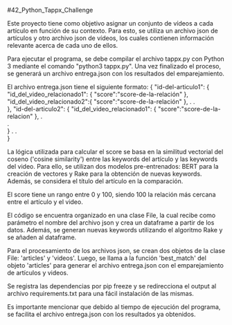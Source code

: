 #42_Python_Tappx_Challenge

Este proyecto tiene como objetivo asignar un conjunto de vídeos a cada artículo en función de su contexto. Para esto, se utiliza un archivo json de artículos y otro archivo json de vídeos, los cuales contienen información relevante acerca de cada uno de ellos.

Para ejecutar el programa, se debe compilar el archivo tappx.py con Python 3 mediante el comando "python3 tappx.py". Una vez finalizado el proceso, se generará un archivo entrega.json con los resultados del emparejamiento.

El archivo entrega.json tiene el siguiente formato:
    {
    "id-del-articulo1": {
        "id_del_video_relacionado1": {
            "score":"score-de-la-relación"
        },
        "id_del_video_relacionado2":{
            "score":"score-de-la-relación"
        },
        .
        .            
    },
    "id-del-articulo2": {
        "id_del_video_relacionado1": {
            "score":"score-de-la-relacion"
        },
        .   
        .            
    }
    .
    .        
}

La lógica utilizada para calcular el score se basa en la similitud vectorial del coseno ('cosine similarity') entre las keywords del artículo y las keywords del video. Para ello, se utilizan dos modelos pre-entrenados: BERT para la creación de vectores y Rake para la obtención de nuevas keywords. Además, se considera el título del artículo en la comparación.

El score tiene un rango entre 0 y 100, siendo 100 la relación más cercana entre el artículo y el video.

El código se encuentra organizado en una clase File, la cual recibe como parámetro el nombre del archivo json y crea un dataframe a partir de los datos. Además, se generan nuevas keywords utilizando el algoritmo Rake y se añaden al dataframe.

Para el procesamiento de los archivos json, se crean dos objetos de la clase File: 'articles' y 'videos'. Luego, se llama a la función 'best_match' del objeto 'articles' para generar el archivo entrega.json con el emparejamiento de artículos y videos.

Se registra las dependencias por pip freeze y se redirecciona el output al archivo requirements.txt para una fácil instalación de las mismas.

Es importante mencionar que debido al tiempo de ejecución del programa, se facilita el archivo entrega.json con los resultados ya obtenidos.
